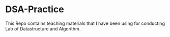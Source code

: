 # DSA-Practice
This Repo contains teaching materials that I have been using for conducting Lab of Datastructure and Algorithm.

